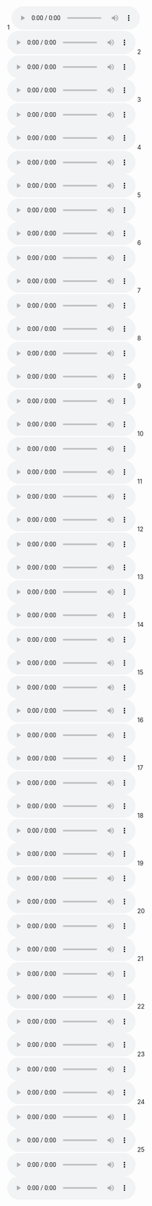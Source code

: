<tbody>
	<tr>
		<th scope="row">1</th> <td><audio controls="" ><source src="wav/abtest/NSinger2Tune_05_balladw01_atTheEnd_007.wav" type="audio/wav"></audio></td>
		<td><audio controls="" ><source src="wav/abtest/NSinger2Aug_05_balladw01_atTheEnd_007.wav" type="audio/wav"></audio></td>
	</tr>
</tbody>
<tbody>
	<tr>
		<th scope="row">2</th> <td><audio controls="" ><source src="wav/abtest/NSinger2Aug_05_balladw01_atTheEnd_018.wav" type="audio/wav"></audio></td>
		<td><audio controls="" ><source src="wav/abtest/NSinger2Tune_05_balladw01_atTheEnd_018.wav" type="audio/wav"></audio></td>
	</tr>
</tbody>
<tbody>
	<tr>
		<th scope="row">3</th> <td><audio controls="" ><source src="wav/abtest/NSinger2Tune_05_balladw01_atTheEnd_019.wav" type="audio/wav"></audio></td>
		<td><audio controls="" ><source src="wav/abtest/NSinger2Aug_05_balladw01_atTheEnd_019.wav" type="audio/wav"></audio></td>
	</tr>
</tbody>
<tbody>
	<tr>
		<th scope="row">4</th> <td><audio controls="" ><source src="wav/abtest/NSinger2Tune_05_balladw02_atTheEnd_006.wav" type="audio/wav"></audio></td>
		<td><audio controls="" ><source src="wav/abtest/NSinger2Aug_05_balladw02_atTheEnd_006.wav" type="audio/wav"></audio></td>
	</tr>
</tbody>
<tbody>
	<tr>
		<th scope="row">5</th> <td><audio controls="" ><source src="wav/abtest/NSinger2Tune_05_balladw02_atTheEnd_018.wav" type="audio/wav"></audio></td>
		<td><audio controls="" ><source src="wav/abtest/NSinger2Aug_05_balladw02_atTheEnd_018.wav" type="audio/wav"></audio></td>
	</tr>
</tbody>
<tbody>
	<tr>
		<th scope="row">6</th> <td><audio controls="" ><source src="wav/abtest/NSinger2Aug_05_balladw02_atTheEnd_019.wav" type="audio/wav"></audio></td>
		<td><audio controls="" ><source src="wav/abtest/NSinger2Tune_05_balladw02_atTheEnd_019.wav" type="audio/wav"></audio></td>
	</tr>
</tbody>
<tbody>
	<tr>
		<th scope="row">7</th> <td><audio controls="" ><source src="wav/abtest/NSinger2Tune_05_balladw03_atTheEnd_006.wav" type="audio/wav"></audio></td>
		<td><audio controls="" ><source src="wav/abtest/NSinger2Aug_05_balladw03_atTheEnd_006.wav" type="audio/wav"></audio></td>
	</tr>
</tbody>
<tbody>
	<tr>
		<th scope="row">8</th> <td><audio controls="" ><source src="wav/abtest/NSinger2Aug_05_balladw03_atTheEnd_007.wav" type="audio/wav"></audio></td>
		<td><audio controls="" ><source src="wav/abtest/NSinger2Tune_05_balladw03_atTheEnd_007.wav" type="audio/wav"></audio></td>
	</tr>
</tbody>
<tbody>
	<tr>
		<th scope="row">9</th> <td><audio controls="" ><source src="wav/abtest/NSinger2Aug_05_balladw03_atTheEnd_019.wav" type="audio/wav"></audio></td>
		<td><audio controls="" ><source src="wav/abtest/NSinger2Tune_05_balladw03_atTheEnd_019.wav" type="audio/wav"></audio></td>
	</tr>
</tbody>
<tbody>
	<tr>
		<th scope="row">10</th> <td><audio controls="" ><source src="wav/abtest/NSinger2Tune_05_balladw04_atTheEnd_009.wav" type="audio/wav"></audio></td>
		<td><audio controls="" ><source src="wav/abtest/NSinger2Aug_05_balladw04_atTheEnd_009.wav" type="audio/wav"></audio></td>
	</tr>
</tbody>
<tbody>
	<tr>
		<th scope="row">11</th> <td><audio controls="" ><source src="wav/abtest/NSinger2Aug_05_balladw04_atTheEnd_010.wav" type="audio/wav"></audio></td>
		<td><audio controls="" ><source src="wav/abtest/NSinger2Tune_05_balladw04_atTheEnd_010.wav" type="audio/wav"></audio></td>
	</tr>
</tbody>
<tbody>
	<tr>
		<th scope="row">12</th> <td><audio controls="" ><source src="wav/abtest/NSinger2Aug_05_balladw04_atTheEnd_018.wav" type="audio/wav"></audio></td>
		<td><audio controls="" ><source src="wav/abtest/NSinger2Tune_05_balladw04_atTheEnd_018.wav" type="audio/wav"></audio></td>
	</tr>
</tbody>
<tbody>
	<tr>
		<th scope="row">13</th> <td><audio controls="" ><source src="wav/abtest/NSinger2Aug_05_balladw05_atTheEnd_007.wav" type="audio/wav"></audio></td>
		<td><audio controls="" ><source src="wav/abtest/NSinger2Tune_05_balladw05_atTheEnd_007.wav" type="audio/wav"></audio></td>
	</tr>
</tbody>
<tbody>
	<tr>
		<th scope="row">14</th> <td><audio controls="" ><source src="wav/abtest/NSinger2Tune_05_balladw05_atTheEnd_011.wav" type="audio/wav"></audio></td>
		<td><audio controls="" ><source src="wav/abtest/NSinger2Aug_05_balladw05_atTheEnd_011.wav" type="audio/wav"></audio></td>
	</tr>
</tbody>
<tbody>
	<tr>
		<th scope="row">15</th> <td><audio controls="" ><source src="wav/abtest/NSinger2Aug_05_balladw05_atTheEnd_017.wav" type="audio/wav"></audio></td>
		<td><audio controls="" ><source src="wav/abtest/NSinger2Tune_05_balladw05_atTheEnd_017.wav" type="audio/wav"></audio></td>
	</tr>
</tbody>
<tbody>
	<tr>
		<th scope="row">16</th> <td><audio controls="" ><source src="wav/abtest/NSinger2Tune_20_balladw01_sigh_008.wav" type="audio/wav"></audio></td>
		<td><audio controls="" ><source src="wav/abtest/NSinger2Aug_20_balladw01_sigh_008.wav" type="audio/wav"></audio></td>
	</tr>
</tbody>
<tbody>
	<tr>
		<th scope="row">17</th> <td><audio controls="" ><source src="wav/abtest/NSinger2Aug_20_balladw01_sigh_022.wav" type="audio/wav"></audio></td>
		<td><audio controls="" ><source src="wav/abtest/NSinger2Tune_20_balladw01_sigh_022.wav" type="audio/wav"></audio></td>
	</tr>
</tbody>
<tbody>
	<tr>
		<th scope="row">18</th> <td><audio controls="" ><source src="wav/abtest/NSinger2Aug_20_balladw02_sigh_016.wav" type="audio/wav"></audio></td>
		<td><audio controls="" ><source src="wav/abtest/NSinger2Tune_20_balladw02_sigh_016.wav" type="audio/wav"></audio></td>
	</tr>
</tbody>
<tbody>
	<tr>
		<th scope="row">19</th> <td><audio controls="" ><source src="wav/abtest/NSinger2Tune_20_balladw02_sigh_025.wav" type="audio/wav"></audio></td>
		<td><audio controls="" ><source src="wav/abtest/NSinger2Aug_20_balladw02_sigh_025.wav" type="audio/wav"></audio></td>
	</tr>
</tbody>
<tbody>
	<tr>
		<th scope="row">20</th> <td><audio controls="" ><source src="wav/abtest/NSinger2Aug_20_balladw03_sigh_010.wav" type="audio/wav"></audio></td>
		<td><audio controls="" ><source src="wav/abtest/NSinger2Tune_20_balladw03_sigh_010.wav" type="audio/wav"></audio></td>
	</tr>
</tbody>
<tbody>
	<tr>
		<th scope="row">21</th> <td><audio controls="" ><source src="wav/abtest/NSinger2Aug_20_balladw03_sigh_016.wav" type="audio/wav"></audio></td>
		<td><audio controls="" ><source src="wav/abtest/NSinger2Tune_20_balladw03_sigh_016.wav" type="audio/wav"></audio></td>
	</tr>
</tbody>
<tbody>
	<tr>
		<th scope="row">22</th> <td><audio controls="" ><source src="wav/abtest/NSinger2Aug_20_balladw04_sigh_010.wav" type="audio/wav"></audio></td>
		<td><audio controls="" ><source src="wav/abtest/NSinger2Tune_20_balladw04_sigh_010.wav" type="audio/wav"></audio></td>
	</tr>
</tbody>
<tbody>
	<tr>
		<th scope="row">23</th> <td><audio controls="" ><source src="wav/abtest/NSinger2Aug_20_balladw04_sigh_016.wav" type="audio/wav"></audio></td>
		<td><audio controls="" ><source src="wav/abtest/NSinger2Tune_20_balladw04_sigh_016.wav" type="audio/wav"></audio></td>
	</tr>
</tbody>
<tbody>
	<tr>
		<th scope="row">24</th> <td><audio controls="" ><source src="wav/abtest/NSinger2Aug_20_balladw05_sigh_008.wav" type="audio/wav"></audio></td>
		<td><audio controls="" ><source src="wav/abtest/NSinger2Tune_20_balladw05_sigh_008.wav" type="audio/wav"></audio></td>
	</tr>
</tbody>
<tbody>
	<tr>
		<th scope="row">25</th> <td><audio controls="" ><source src="wav/abtest/NSinger2Tune_20_balladw05_sigh_015.wav" type="audio/wav"></audio></td>
		<td><audio controls="" ><source src="wav/abtest/NSinger2Aug_20_balladw05_sigh_015.wav" type="audio/wav"></audio></td>
	</tr>
</tbody>
